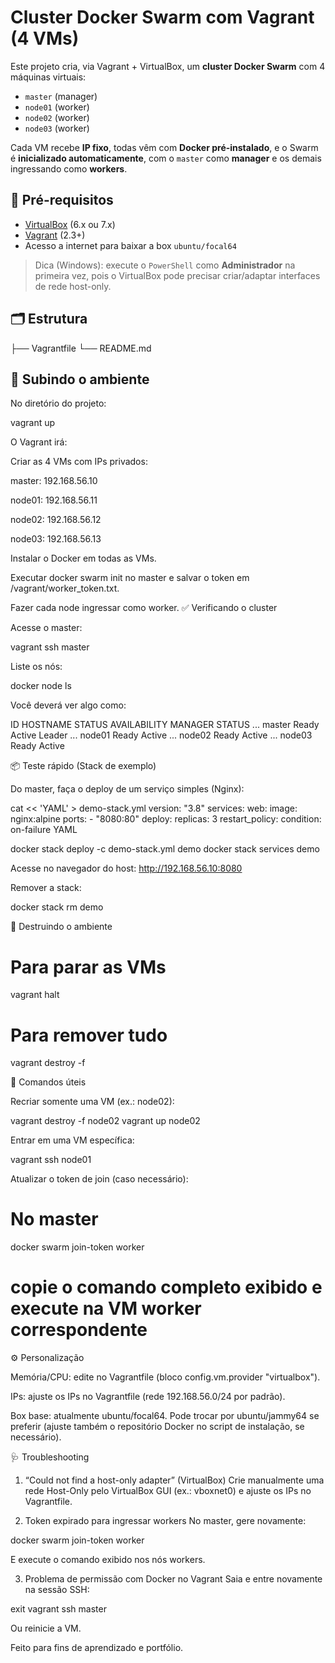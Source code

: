 # Cluster Docker Swarm com Vagrant (4 VMs)

Este projeto cria, via Vagrant + VirtualBox, um **cluster Docker Swarm** com 4 máquinas virtuais:

- `master` (manager)
- `node01` (worker)
- `node02` (worker)
- `node03` (worker)

Cada VM recebe **IP fixo**, todas vêm com **Docker pré-instalado**, e o Swarm é **inicializado automaticamente**, com o `master` como **manager** e os demais ingressando como **workers**.

## 🔧 Pré-requisitos

- [VirtualBox](https://www.virtualbox.org/) (6.x ou 7.x)
- [Vagrant](https://www.vagrantup.com/) (2.3+)
- Acesso a internet para baixar a box `ubuntu/focal64`

> Dica (Windows): execute o `PowerShell` como **Administrador** na primeira vez, pois o VirtualBox pode precisar criar/adaptar interfaces de rede host-only.

## 🗂 Estrutura

├── Vagrantfile
└── README.md

## 🚀 Subindo o ambiente

No diretório do projeto:

vagrant up

O Vagrant irá:

Criar as 4 VMs com IPs privados:

master: 192.168.56.10

node01: 192.168.56.11

node02: 192.168.56.12

node03: 192.168.56.13

Instalar o Docker em todas as VMs.

Executar docker swarm init no master e salvar o token em /vagrant/worker_token.txt.

Fazer cada node ingressar como worker.
✅ Verificando o cluster

Acesse o master:

vagrant ssh master


Liste os nós:

docker node ls


Você deverá ver algo como:

ID                            HOSTNAME  STATUS  AVAILABILITY  MANAGER STATUS
...                           master    Ready   Active        Leader
...                           node01    Ready   Active
...                           node02    Ready   Active
...                           node03    Ready   Active

📦 Teste rápido (Stack de exemplo)

Do master, faça o deploy de um serviço simples (Nginx):

cat << 'YAML' > demo-stack.yml
version: "3.8"
services:
  web:
    image: nginx:alpine
    ports:
      - "8080:80"
    deploy:
      replicas: 3
      restart_policy:
        condition: on-failure
YAML

docker stack deploy -c demo-stack.yml demo
docker stack services demo


Acesse no navegador do host:
http://192.168.56.10:8080

Remover a stack:

docker stack rm demo

🧹 Destruindo o ambiente
# Para parar as VMs
vagrant halt

# Para remover tudo
vagrant destroy -f

🔄 Comandos úteis

Recriar somente uma VM (ex.: node02):

vagrant destroy -f node02
vagrant up node02


Entrar em uma VM específica:

vagrant ssh node01


Atualizar o token de join (caso necessário):

# No master
docker swarm join-token worker
# copie o comando completo exibido e execute na VM worker correspondente

⚙️ Personalização

Memória/CPU: edite no Vagrantfile (bloco config.vm.provider "virtualbox").

IPs: ajuste os IPs no Vagrantfile (rede 192.168.56.0/24 por padrão).

Box base: atualmente ubuntu/focal64. Pode trocar por ubuntu/jammy64 se preferir (ajuste também o repositório Docker no script de instalação, se necessário).

🩺 Troubleshooting

1) “Could not find a host-only adapter” (VirtualBox)
Crie manualmente uma rede Host-Only pelo VirtualBox GUI (ex.: vboxnet0) e ajuste os IPs no Vagrantfile.

2) Token expirado para ingressar workers
No master, gere novamente:

docker swarm join-token worker


E execute o comando exibido nos nós workers.

3) Problema de permissão com Docker no Vagrant
Saia e entre novamente na sessão SSH:

exit
vagrant ssh master


Ou reinicie a VM.

Feito para fins de aprendizado e portfólio.

